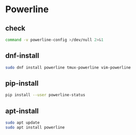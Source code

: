 # Powerline

## check
```sh
command -v powerline-config >/dev/null 2>&1
```

## dnf-install
```sh
sudo dnf install powerline tmux-powerline vim-powerline
```

## pip-install
```sh
pip install --user powerline-status
```

## apt-install
```sh
sudo apt update
sudo apt install powerline
```
